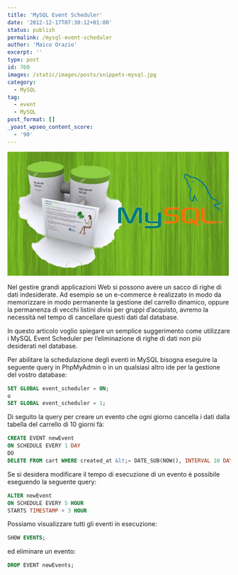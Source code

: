 ```yaml
---
title: 'MySQL Event Scheduler'
date: '2012-12-17T07:30:12+01:00'
status: publish
permalink: /mysql-event-scheduler
author: 'Maico Orazio'
excerpt: ''
type: post
id: 760
images: /static/images/posts/snippets-mysql.jpg
category:
  - MySQL
tag:
  - event
  - MySQL
post_format: []
_yoast_wpseo_content_score:
  - '90'
---
```


![](/static/images/posts/snippets-mysql.jpg 'snippets-mysql.jpg')

Nel gestire grandi applicazioni Web si possono avere un sacco di righe di dati indesiderate. Ad esempio se un e-commerce è realizzato in modo da memorizzare in modo permanente la gestione del carrello dinamico, oppure la permanenza di vecchi listini divisi per gruppi d’acquisto, avremo la necessità nel tempo di cancellare questi dati dal database.

In questo articolo voglio spiegare un semplice suggerimento come utilizzare i MySQL Event Scheduler per l’eliminazione di righe di dati non più desiderati nel database.

Per abilitare la schedulazione degli eventi in MySQL bisogna eseguire la seguente query in PhpMyAdmin o in un qualsiasi altro ide per la gestione del vostro database:

```sql
SET GLOBAL event_scheduler = ON;
o
SET GLOBAL event_scheduler = 1;
```

Di seguito la query per creare un evento che ogni giorno cancella i dati dalla tabella del carrello di 10 giorni fà:

```sql
CREATE EVENT newEvent
ON SCHEDULE EVERY 1 DAY
DO
DELETE FROM cart WHERE created_at &lt;= DATE_SUB(NOW(), INTERVAL 10 DAY) ;
```

Se si desidera modificare il tempo di esecuzione di un evento è possibile eseguendo la seguente query:

```sql
ALTER newEvent
ON SCHEDULE EVERY 5 HOUR
STARTS TIMESTAMP + 3 HOUR
```

Possiamo visualizzare tutti gli eventi in esecuzione:

```sql
SHOW EVENTS;
```

ed eliminare un evento:

```sql
DROP EVENT newEvents;
```
